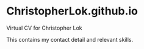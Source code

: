 # ChristopherLok.github.io

Virtual CV for Christopher Lok

This contains my contact detail and relevant skills.
